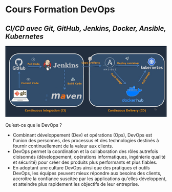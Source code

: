 # Cours  Formation  DevOps
## _CI/CD avec Git, GitHub, Jenkins, Docker, Ansible, Kubernetes_

[![N|Solid](https://github.com/eliesjebri/DevOps-hello-world/blob/master/devops.jpg)](https://github.com/eliesjebri/DevOps-hello-world/)


Qu’est-ce que le DevOps ?

- Combinant développement (Dev) et opérations (Ops), DevOps est l'union des personnes, des processus et des technologies destinés à fournir continuellement de la valeur aux clients.
- DevOps permet la coordination et la collaboration des rôles autrefois cloisonnés (développement, opérations informatiques, ingénierie qualité et sécurité) pour créer des produits plus performants et plus fiables. 
- En adoptant une culture DevOps ainsi que des pratiques et outils DevOps, les équipes peuvent mieux répondre aux besoins des clients, accroître la confiance suscitée par les applications qu'elles développent, et atteindre plus rapidement les objectifs de leur entreprise.

